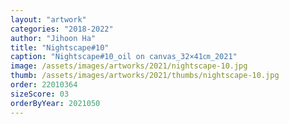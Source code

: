 ```yaml
---
layout: "artwork"
categories: "2018-2022"
author: "Jihoon Ha"
title: "Nightscape#10"
caption: "Nightscape#10_oil on canvas_32×41㎝_2021"
image: /assets/images/artworks/2021/nightscape-10.jpg
thumb: /assets/images/artworks/2021/thumbs/nightscape-10.jpg
order: 22010364
sizeScore: 03
orderByYear: 2021050
---
```

